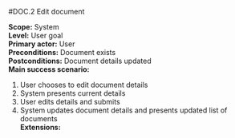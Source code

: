 #DOC.2 Edit document

**Scope:** System  
**Level:** User goal  
**Primary actor:** User  
**Preconditions:** Document exists  
**Postconditions:** Document details updated  
**Main success scenario:**  
1. User chooses to edit document details  
2. System presents current details  
3. User edits details and submits  
4. System updates document details and presents updated list of documents  
**Extensions:**  
